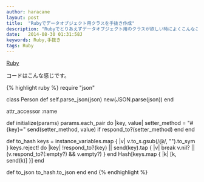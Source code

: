 ```yaml
---
author: haracane
layout: post
title:  "Rubyでデータオブジェクト用クラスを手抜き作成"
description: "Rubyでとりあえずデータオブジェクト用のクラスが欲しい時によくこんなことしてます"
date:   2014-08-30 01:31:58J
keywords: Ruby,手抜き
tags: Ruby
---
```

[Ruby](/tags/ruby/)

コードはこんな感じです。

{% highlight ruby %}
require "json"

class Person
  def self.parse_json(json)
    new(JSON.parse(json))
  end

  attr_accessor :name

  def initialize(params)
    params.each_pair do |key, value|
      setter_method = "#{key}="
      send(setter_method, value) if respond_to?(setter_method)
    end
  end

  def to_hash
    keys = instance_variables.map { |v| v.to_s.gsub(/@/, "").to_sym }
    keys.reject! do |key|
      !respond_to?(key) ||
      send(key).tap { |v| break v.nil? || (v.respond_to?(:empty?) && v.empty?) }
    end
    Hash[keys.map { |k| [k, send(k)] }]
  end

  def to_json
    to_hash.to_json
  end
end
{% endhighlight %}

